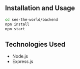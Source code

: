 ## Installation and Usage

 ```bash
cd see-the-world/backend
npm install
npm start
```


## Technologies Used

- Node.js
- Express.js
